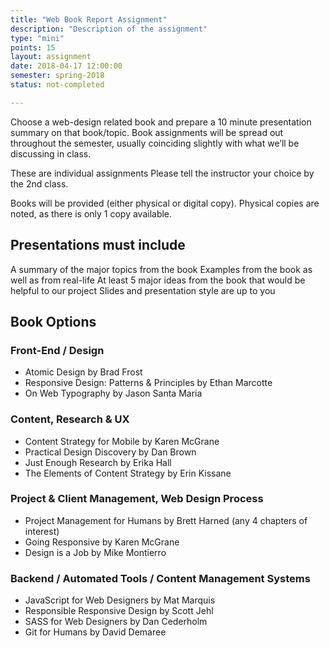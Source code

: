 ```yaml
---
title: "Web Book Report Assignment"
description: "Description of the assignment"
type: "mini"
points: 15
layout: assignment
date: 2018-04-17 12:00:00
semester: spring-2018
status: not-completed

---
```


Choose a web-design related book and prepare a 10 minute presentation summary on that book/topic.  Book assignments will be spread out throughout the semester, usually coinciding slightly with what we’ll be discussing in class.  

These are individual assignments  Please tell the instructor your choice by the 2nd class.

Books will be provided (either physical or digital copy).  Physical copies are noted, as there is only 1 copy available.

## Presentations must include
A summary of the major topics from the book
Examples from the book as well as from real-life
At least 5 major ideas from the book that would be helpful to our project
Slides and presentation style are up to you

## Book Options

### Front-End / Design
* Atomic Design by Brad Frost
* Responsive Design: Patterns & Principles by Ethan Marcotte
* On Web Typography by Jason Santa Maria

### Content, Research & UX
* Content Strategy for Mobile by Karen McGrane
* Practical Design Discovery by Dan Brown
* Just Enough Research by Erika Hall
* The Elements of Content Strategy by Erin Kissane

### Project & Client Management, Web Design Process
* Project Management for Humans by Brett Harned (any 4 chapters of interest)
* Going Responsive by Karen McGrane
* Design is a Job by Mike Montierro

### Backend /  Automated Tools / Content Management Systems
* JavaScript for Web Designers by Mat Marquis
* Responsible Responsive Design by Scott Jehl
* SASS for Web Designers by Dan Cederholm
* Git for Humans by David Demaree
